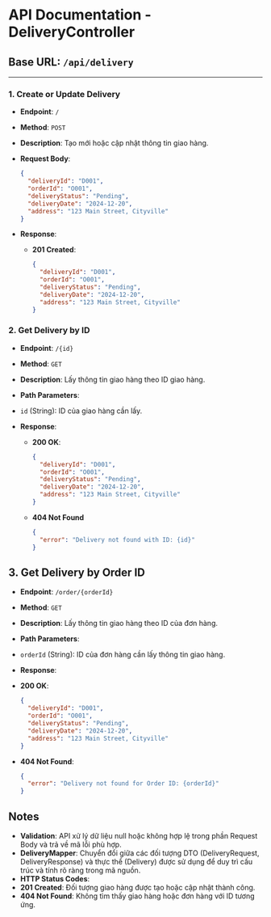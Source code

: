 # API Documentation - DeliveryController

## Base URL: `/api/delivery`

---

### 1. Create or Update Delivery

- **Endpoint**: `/`
- **Method**: `POST`
- **Description**: Tạo mới hoặc cập nhật thông tin giao hàng.

- **Request Body**:
    ```json
    {
      "deliveryId": "D001",
      "orderId": "O001",
      "deliveryStatus": "Pending",
      "deliveryDate": "2024-12-20",
      "address": "123 Main Street, Cityville"
    }
- **Response**:

    - **201 Created**:
        ```json
        {
          "deliveryId": "D001",
          "orderId": "O001",
          "deliveryStatus": "Pending",
          "deliveryDate": "2024-12-20",
          "address": "123 Main Street, Cityville"
        }
### 2. **Get Delivery by ID**
- **Endpoint**: `/{id}`
- **Method**: `GET`
- **Description**: Lấy thông tin giao hàng theo ID giao hàng.

- **Path Parameters**:

- `id` (String): ID của giao hàng cần lấy.
- **Response**:

    - **200 OK**:
        ```json
        {
          "deliveryId": "D001",
          "orderId": "O001",
          "deliveryStatus": "Pending",
          "deliveryDate": "2024-12-20",
          "address": "123 Main Street, Cityville"
        }
    - **404 Not Found**
        ```json
        {
          "error": "Delivery not found with ID: {id}"
        }
## 3. **Get Delivery by Order ID**
- **Endpoint**: `/order/{orderId}`
- **Method**: `GET`
- **Description**: Lấy thông tin giao hàng theo ID của đơn hàng.

- **Path Parameters**:

- `orderId` (String): ID của đơn hàng cần lấy thông tin giao hàng.
- **Response**:

- **200 OK**:
  ```json
  {
    "deliveryId": "D001",
    "orderId": "O001",
    "deliveryStatus": "Pending",
    "deliveryDate": "2024-12-20",
    "address": "123 Main Street, Cityville"
  }
- **404 Not Found**:
  ```json
  {
    "error": "Delivery not found for Order ID: {orderId}"
  }
## **Notes**
- **Validation**: API xử lý dữ liệu null hoặc không hợp lệ trong phần Request Body và trả về mã lỗi phù hợp.
- **DeliveryMapper**: Chuyển đổi giữa các đối tượng DTO (DeliveryRequest, DeliveryResponse) và thực thể (Delivery) được sử dụng để duy trì cấu trúc và tính rõ ràng trong mã nguồn.
- **HTTP Status Codes**:
- **201 Created**: Đối tượng giao hàng được tạo hoặc cập nhật thành công.
- **404 Not Found**: Không tìm thấy giao hàng hoặc đơn hàng với ID tương ứng.
